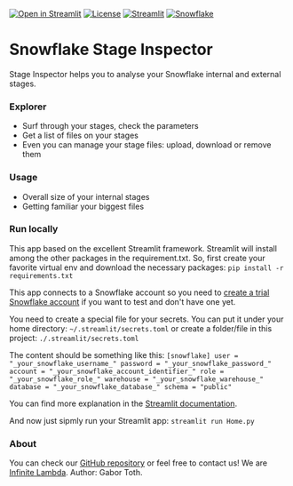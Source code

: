[![Open in Streamlit](https://static.streamlit.io/badges/streamlit_badge_black_white.svg)](https://il-toti-sf-stage-explorer.streamlit.app/)
[![License](https://img.shields.io/badge/License-Apache_2.0-blue.svg)](https://opensource.org/licenses/Apache-2.0)
[![Streamlit](https://img.shields.io/badge/-Streamlit-FF4B4B?logo=Streamlit&logoColor=white&style=flat)](https://www.streamlit.io/)
[![Snowflake](https://img.shields.io/badge/-Snowflake-29B5E8?logo=snowflake&logoColor=white)](https://www.snowflake.com/)

# Snowflake Stage Inspector
Stage Inspector helps you to analyse your Snowflake internal and external stages.

### Explorer
- Surf through your stages, check the parameters
- Get a list of files on your stages
- Even you can manage your stage files: upload, download or remove them

### Usage
- Overall size of your internal stages
- Getting familiar your biggest files
### Run locally
This app based on the excellent Streamlit framework. Streamlit will install among the other packages in the requirement.txt.
So, first create your favorite virtual env and download the necessary packages:
`pip install -r requirements.txt`

This app connects to a Snowflake account so you need to [create a trial Snowflake account](https://signup.snowflake.com/) if you want to test and don't have one yet.

You need to create a special file for your secrets. You can put it under your home directory:
`~/.streamlit/secrets.toml`
or create a folder/file in this project:
`./.streamlit/secrets.toml`

The content should be something like this:
`[snowflake]
user = "_your_snowflake_username_"
password = "_your_snowflake_password_"
account = "_your_snowflake_account_identifier_"
role = "_your_snowflake_role_"
warehouse = "_your_snowflake_warehouse_"
database = "_your_snowflake_database_"
schema = "public"`

You can find more explanation in the [Streamlit documentation](https://docs.streamlit.io/streamlit-community-cloud/get-started/deploy-an-app/connect-to-data-sources/secrets-management).

And now just sipmly run your Streamlit app:
`streamlit run Home.py`


### About
You can check our [GitHub repository](https://github.com/il-toti/streamlit-snowflake-stage-explorer) or feel free to contact us!
We are [Infinite Lambda](https://infinitelambda.com/).
Author: Gabor Toth.
